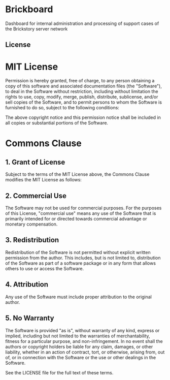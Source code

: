 # Brickboard
Dashboard for internal administration and processing of support cases of the Brickstory server network

## License
# MIT License

Permission is hereby granted, free of charge, to any person obtaining a copy
of this software and associated documentation files (the "Software"), to deal
in the Software without restriction, including without limitation the rights
to use, copy, modify, merge, publish, distribute, sublicense, and/or sell
copies of the Software, and to permit persons to whom the Software is
furnished to do so, subject to the following conditions:

The above copyright notice and this permission notice shall be included in all
copies or substantial portions of the Software.

# Commons Clause

## 1. Grant of License
Subject to the terms of the MIT License above, the Commons Clause modifies the MIT License as follows:

## 2. Commercial Use
The Software may not be used for commercial purposes. For the purposes of this License, "commercial use" means any use of the Software that is primarily intended for or directed towards commercial advantage or monetary compensation.

## 3. Redistribution
Redistribution of the Software is not permitted without explicit written permission from the author. This includes, but is not limited to, distribution of the Software as part of a software package or in any form that allows others to use or access the Software.

## 4. Attribution
Any use of the Software must include proper attribution to the original author.

## 5. No Warranty
The Software is provided "as is", without warranty of any kind, express or implied, including but not limited to the warranties of merchantability, fitness for a particular purpose, and non-infringement. In no event shall the authors or copyright holders be liable for any claim, damages, or other liability, whether in an action of contract, tort, or otherwise, arising from, out of, or in connection with the Software or the use or other dealings in the Software.

See the LICENSE file for the full text of these terms.
